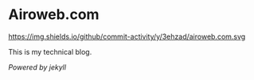 # Airoweb.com 

https://img.shields.io/github/commit-activity/y/3ehzad/airoweb.com.svg

This is my technical blog.

*Powered by jekyll*

